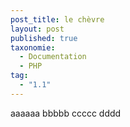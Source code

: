 ```yaml
---
post_title: le chèvre
layout: post
published: true
taxonomie:
  - Documentation
  - PHP
tag:
  - "1.1"
---
```


aaaaaa
bbbbb
ccccc
dddd
